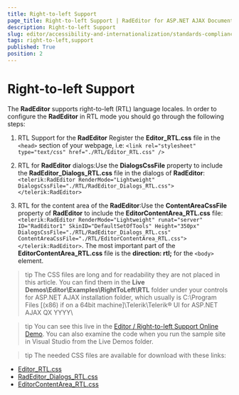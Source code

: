 ```yaml
---
title: Right-to-left Support
page_title: Right-to-left Support | RadEditor for ASP.NET AJAX Documentation
description: Right-to-left Support
slug: editor/accessibility-and-internationalization/standards-compliance/right-to-left-support
tags: right-to-left,support
published: True
position: 2
---
```


# Right-to-left Support

The **RadEditor** supports right-to-left (RTL) language locales. In order to configure the **RadEditor** in RTL mode you should go through the following steps:

1. RTL Support for the **RadEditor** Register the **Editor_RTL.css** file in the `<head>` section of your webpage, i.e: `<link rel="stylesheet" type="text/css" href="./RTL/Editor_RTL.css" />`

1. RTL for **RadEditor** dialogs:Use the **DialogsCssFile** property to include the **RadEditor_Dialogs_RTL.css** file in the dialogs of **RadEditor**: `<telerik:RadEditor RenderMode="Lightweight" DialogsCssFile="./RTL/RadEditor_Dialogs_RTL.css"></telerik:RadEditor>`

1. RTL for the content area of the **RadEditor**:Use the **ContentAreaCssFile** property of **RadEditor** to include the **EditorContentArea_RTL.css** file: `<telerik:RadEditor RenderMode="Lightweight" runat="server" ID="RadEditor1" SkinID="DefaultSetOfTools" Height="350px" DialogsCssFile="./RTL/RadEditor_Dialogs_RTL.css" ContentAreaCssFile="./RTL/EditorContentArea_RTL.css"></telerik:RadEditor>`. The most important part of the **EditorContentArea_RTL.css** file is the **direction: rtl;** for the `<body>` element.

>tip The CSS files are long and for readability they are not placed in this article. You can find them in the **Live Demos\Editor\Examples\RightToLeft\RTL** folder under your controls for ASP.NET AJAX installation folder, which usually is	C:\Program Files [(x86) if on a 64bit machine]\Telerik\Telerik® UI for ASP.NET AJAX QX YYYY\

>tip You can see this live in the [Editor / Right-to-left Support Online Demo](http://demos.telerik.com/aspnet-ajax/editor/examples/righttoleft/defaultcs.aspx). You can also examine the code when you run the sample site in Visual Studio from the Live Demos folder.

>tip The needed CSS files are available for download with these links:
* [Editor_RTL.css](http://demos.telerik.com/aspnet-ajax/editor/examples/righttoleft/RTL/Editor_RTL.css)
* [RadEditor_Dialogs_RTL.css](http://demos.telerik.com/aspnet-ajax/editor/examples/righttoleft/RTL/RadEditor_Dialogs_RTL.css)
* [EditorContentArea_RTL.css](http://demos.telerik.com/aspnet-ajax/editor/examples/righttoleft/RTL/EditorContentArea_RTL.css)
>
